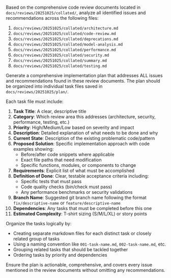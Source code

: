 Based on the comprehensive code review documents located in `docs/reviews/20251025/collated/`, analyze all identified issues and recommendations across the following files:

1. `docs/reviews/20251025/collated/architecture.md`
2. `docs/reviews/20251025/collated/code-review.md`
3. `docs/reviews/20251025/collated/deprecations.md`
4. `docs/reviews/20251025/collated/model-analysis.md`
5. `docs/reviews/20251025/collated/performance.md`
6. `docs/reviews/20251025/collated/security.md`
7. `docs/reviews/20251025/collated/summary.md`
8. `docs/reviews/20251025/collated/testing.md`

Generate a comprehensive implementation plan that addresses ALL issues and recommendations found in these review documents. The plan should be organized into individual task files saved in `docs/reviews/20251025/plan/`.

Each task file must include:

1. **Task Title**: A clear, descriptive title
2. **Category**: Which review area this addresses (architecture, security, performance, testing, etc.)
3. **Priority**: High/Medium/Low based on severity and impact
4. **Description**: Detailed explanation of what needs to be done and why
5. **Current State**: Description of the existing problematic code/pattern
6. **Proposed Solution**: Specific implementation approach with code examples showing:
    - Before/after code snippets where applicable
    - Exact file paths that need modification
    - Specific functions, modules, or components to change
7. **Requirements**: Explicit list of what must be accomplished
8. **Definition of Done**: Clear, testable acceptance criteria including:
    - Specific tests that must pass
    - Code quality checks (bin/check must pass)
    - Any performance benchmarks or security validations
9. **Branch Name**: Suggested git branch name following the format `fix/descriptive-name` or `feature/descriptive-name`
10. **Dependencies**: Any tasks that must be completed before this one
11. **Estimated Complexity**: T-shirt sizing (S/M/L/XL) or story points

Organize the tasks logically by:
- Creating separate markdown files for each distinct task or closely related group of tasks
- Using a naming convention like `001-task-name.md`, `002-task-name.md`, etc.
- Grouping related tasks that should be tackled together
- Ordering tasks by priority and dependencies

Ensure the plan is actionable, comprehensive, and covers every issue mentioned in the review documents without omitting any recommendations.
